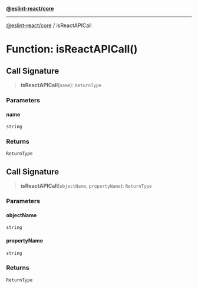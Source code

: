 [**@eslint-react/core**](../README.md)

***

[@eslint-react/core](../README.md) / isReactAPICall

# Function: isReactAPICall()

## Call Signature

> **isReactAPICall**(`name`): `ReturnType`

### Parameters

#### name

`string`

### Returns

`ReturnType`

## Call Signature

> **isReactAPICall**(`objectName`, `propertyName`): `ReturnType`

### Parameters

#### objectName

`string`

#### propertyName

`string`

### Returns

`ReturnType`
